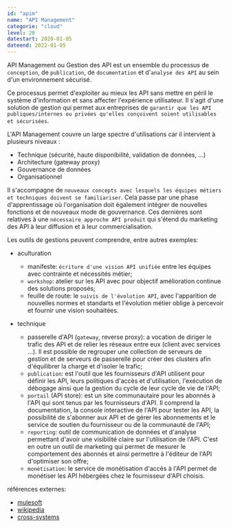 ```yaml
---
id: "apim"
name: "API Management"
categorie: "cloud"
level: 20
datestart: 2020-01-05
dateend: 2022-01-05
---
```


API Management ou Gestion des API est un ensemble du processus de `conception`, de `publication`, de `documentation` et d'`analyse des API` au sein d'un environnement sécurisé. 

Ce processus permet d'exploiter au mieux les API sans mettre en péril le système d'information et sans affecter l'expérience utilisateur. Il s'agit d'une solution de gestion qui permet aux entreprises de `garantir que les API publiques/internes ou privées qu'elles conçoivent soient utilisables et sécurisées`.

L'API Management couvre un large spectre d'utilisations car il intervient à plusieurs niveaux :
- Technique (sécurité, haute disponibilité, validation de données, …)
- Architecture (gateway proxy)
- Gouvernance de données
- Organisationnel

Il s'accompagne de `nouveaux concepts avec lesquels les équipes métiers et techniques doivent se familiariser`. Cela passe par une phase d'apprentissage où l'organisation doit également intégrer de nouvelles fonctions et de nouveaux mode de gouvernance. Ces dernières sont relatives à une `nécessaire approche API produit` qui s'étend du marketing des API à leur diffusion et à leur commercialisation.

Les outils de gestions peuvent comprendre, entre autres exemples:
- aculturation
  - manifeste: `écriture d'une vision API unifiée` entre les équipes avec contrainte et nécessités métier;
  - `workshop`: atelier sur les API avec pour objectif amélioration continue des solutions proposés;
  - feuille de route: le `suivis de l'évolution API`, avec l'apparition de nouvelles normes et standarts et l'évolution métier oblige à percevoir et fournir une vision souhaitées.
  

- technique
  - passerelle d'API (`gateway`, reverse proxy): a vocation de diriger le trafic des API et de relier les réseaux entre eux (client avec services ...). Il est possible de regrouper une collection de serveurs de gestion et de serveurs de passerelle pour créer des clusters afin d'équilibrer la charge et d'isoler le trafic;
  - `publication`: est l'outil que les fournisseurs d'API utilisent pour définir les API, leurs politiques d'accès et d'utilisation, l'exécution de débogage ainsi que la gestion du cycle de leur cycle de vie de l'API;
  - `portail` (API store): est un site communautaire pour les abonnés à l'API qui sont tenus par les fournisseurs d'API. Il comprend la documentation, la console interactive de l'API pour tester les API, la possibilité de s'abonner aux API et de gérer les abonnements et le service de soutien du fournisseur ou de la communauté de l'API;
  - `reporting`: outil de communication de données et d'analyse permettant d'avoir une visibilité claire sur l'utilisation de l'API. C'est en outre un outil de marketing qui permet de mesurer le comportement des abonnés et ainsi permettre à l'éditeur de l'API d'optimiser son offre;
  - `monétisation`: le service de monétisation d'accès à l'API permet de monétiser les API hébergées chez le fournisseur d'API choisis.

références externes:
- [mulesoft](https://www.mulesoft.com/fr/resources/api/what-is-api-management)
- [wikipedia](https://fr.wikipedia.org/wiki/API_management)
- [cross-systems](https://cross-systems.ch/actualites/api-management/)